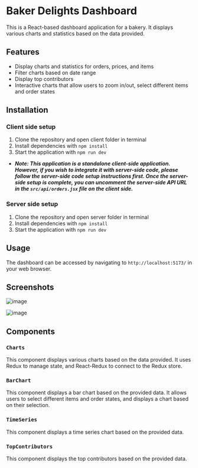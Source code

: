 # Baker Delights Dashboard

This is a React-based dashboard application for a bakery. It displays various charts and statistics based on the data provided.

## Features

- Display charts and statistics for orders, prices, and items
- Filter charts based on date range
- Display top contributors
- Interactive charts that allow users to zoom in/out, select different items and order states

## Installation

### Client side setup

1. Clone the repository and open client folder in terminal
2. Install dependencies with `npm install`
3. Start the application with `npm run dev`
  - <b><i>Note: This application is a standalone client-side application. However, if you wish to integrate it with server-side code, please follow the server-side code setup instructions first. Once the server-side setup is complete, you can uncomment the server-side API URL in the `src/api/orders.jsx` file on the client side.</i></b>

### Server side setup

1. Clone the repository and open server folder in terminal
2. Install dependencies with `npm install`
3. Start the application with `npm run dev`

## Usage

The dashboard can be accessed by navigating to `http://localhost:5173/` in your web browser.


## Screenshots

![image](https://github.com/RohithVY/bakery-dashboard/assets/110025038/1642082e-3a8c-4f70-941c-59033c2ae8ac)

![image](https://github.com/RohithVY/bakery-dashboard/assets/110025038/d0290a22-fe3a-4574-a46e-3a3ef093aa09)

  
## Components

### `Charts`

This component displays various charts based on the data provided. It uses Redux to manage state, and React-Redux to connect to the Redux store.

### `BarChart`

This component displays a bar chart based on the provided data. It allows users to select different items and order states, and displays a chart based on their selection.

### `TimeSeries`

This component displays a time series chart based on the provided data.

### `TopContributors`

This component displays the top contributors based on the provided data.


